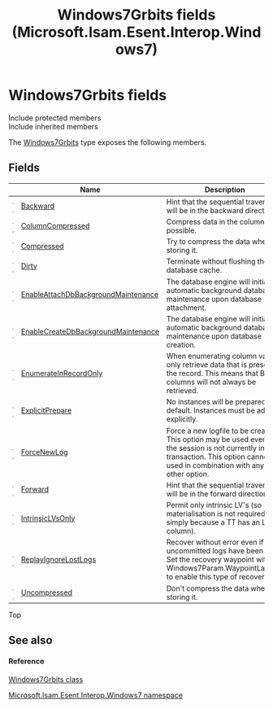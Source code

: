 ﻿---
title: Windows7Grbits fields (Microsoft.Isam.Esent.Interop.Windows7)
TOCTitle: Windows7Grbits fields
ms:assetid: Fields.T:Microsoft.Isam.Esent.Interop.Windows7.Windows7Grbits
ms:mtpsurl: https://msdn.microsoft.com/library/microsoft.isam.esent.interop.windows7.windows7grbits_fields(v=EXCHG.10)
ms:contentKeyID: 55104263
ms.date: 07/30/2014
ms.topic: article
---

# Windows7Grbits fields

Include protected members  
Include inherited members  

The [Windows7Grbits](dn335303\(v=exchg.10\).md) type exposes the following members.

## Fields

<table>
<thead>
<tr class="header">
<th> </th>
<th>Name</th>
<th>Description</th>
</tr>
</thead>
<tbody>
<tr class="odd">
<td><img src="../images/hh596466.pubfield(exchg.10).gif" title="Public field" alt="Public field" /><img src="../images/dn292146.static(exchg.10).gif" title="Static member" alt="Static member" /></td>
<td><a href="dn335419(v=exchg.10).md">Backward</a></td>
<td>Hint that the sequential traversal will be in the backward direction.</td>
</tr>
<tr class="even">
<td><img src="../images/hh596466.pubfield(exchg.10).gif" title="Public field" alt="Public field" /><img src="../images/dn292146.static(exchg.10).gif" title="Static member" alt="Static member" /></td>
<td><a href="dn335304(v=exchg.10).md">ColumnCompressed</a></td>
<td>Compress data in the column, if possible.</td>
</tr>
<tr class="odd">
<td><img src="../images/hh596466.pubfield(exchg.10).gif" title="Public field" alt="Public field" /><img src="../images/dn292146.static(exchg.10).gif" title="Static member" alt="Static member" /></td>
<td><a href="dn335420(v=exchg.10).md">Compressed</a></td>
<td>Try to compress the data when storing it.</td>
</tr>
<tr class="even">
<td><img src="../images/hh596466.pubfield(exchg.10).gif" title="Public field" alt="Public field" /><img src="../images/dn292146.static(exchg.10).gif" title="Static member" alt="Static member" /></td>
<td><a href="dn335421(v=exchg.10).md">Dirty</a></td>
<td>Terminate without flushing the database cache.</td>
</tr>
<tr class="odd">
<td><img src="../images/hh596466.pubfield(exchg.10).gif" title="Public field" alt="Public field" /><img src="../images/dn292146.static(exchg.10).gif" title="Static member" alt="Static member" /></td>
<td><a href="dn335306(v=exchg.10).md">EnableAttachDbBackgroundMaintenance</a></td>
<td>The database engine will initiate automatic background database maintenance upon database attachment.</td>
</tr>
<tr class="even">
<td><img src="../images/hh596466.pubfield(exchg.10).gif" title="Public field" alt="Public field" /><img src="../images/dn292146.static(exchg.10).gif" title="Static member" alt="Static member" /></td>
<td><a href="dn335422(v=exchg.10).md">EnableCreateDbBackgroundMaintenance</a></td>
<td>The database engine will initiate automatic background database maintenance upon database creation.</td>
</tr>
<tr class="odd">
<td><img src="../images/hh596466.pubfield(exchg.10).gif" title="Public field" alt="Public field" /><img src="../images/dn292146.static(exchg.10).gif" title="Static member" alt="Static member" /></td>
<td><a href="dn335307(v=exchg.10).md">EnumerateInRecordOnly</a></td>
<td>When enumerating column values only retrieve data that is present in the record. This means that BLOB columns will not always be retrieved.</td>
</tr>
<tr class="even">
<td><img src="../images/hh596466.pubfield(exchg.10).gif" title="Public field" alt="Public field" /><img src="../images/dn292146.static(exchg.10).gif" title="Static member" alt="Static member" /></td>
<td><a href="dn335309(v=exchg.10).md">ExplicitPrepare</a></td>
<td>No instances will be prepared by default. Instances must be added explicitly.</td>
</tr>
<tr class="odd">
<td><img src="../images/hh596466.pubfield(exchg.10).gif" title="Public field" alt="Public field" /><img src="../images/dn292146.static(exchg.10).gif" title="Static member" alt="Static member" /></td>
<td><a href="dn335424(v=exchg.10).md">ForceNewLog</a></td>
<td>Force a new logfile to be created. This option may be used even if the session is not currently in a transaction. This option cannot be used in combination with any other option.</td>
</tr>
<tr class="even">
<td><img src="../images/hh596466.pubfield(exchg.10).gif" title="Public field" alt="Public field" /><img src="../images/dn292146.static(exchg.10).gif" title="Static member" alt="Static member" /></td>
<td><a href="dn335308(v=exchg.10).md">Forward</a></td>
<td>Hint that the sequential traversal will be in the forward direction.</td>
</tr>
<tr class="odd">
<td><img src="../images/hh596466.pubfield(exchg.10).gif" title="Public field" alt="Public field" /><img src="../images/dn292146.static(exchg.10).gif" title="Static member" alt="Static member" /></td>
<td><a href="dn335427(v=exchg.10).md">IntrinsicLVsOnly</a></td>
<td>Permit only intrinsic LV's (so materialisation is not required simply because a TT has an LV column).</td>
</tr>
<tr class="even">
<td><img src="../images/hh596466.pubfield(exchg.10).gif" title="Public field" alt="Public field" /><img src="../images/dn292146.static(exchg.10).gif" title="Static member" alt="Static member" /></td>
<td><a href="dn335310(v=exchg.10).md">ReplayIgnoreLostLogs</a></td>
<td>Recover without error even if uncommitted logs have been lost. Set the recovery waypoint with Windows7Param.WaypointLatency to enable this type of recovery.</td>
</tr>
<tr class="odd">
<td><img src="../images/hh596466.pubfield(exchg.10).gif" title="Public field" alt="Public field" /><img src="../images/dn292146.static(exchg.10).gif" title="Static member" alt="Static member" /></td>
<td><a href="dn335426(v=exchg.10).md">Uncompressed</a></td>
<td>Don't compress the data when storing it.</td>
</tr>
</tbody>
</table>


Top

## See also

#### Reference

[Windows7Grbits class](dn335303\(v=exchg.10\).md)

[Microsoft.Isam.Esent.Interop.Windows7 namespace](hh577573\(v=exchg.10\).md)


